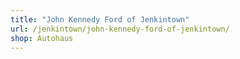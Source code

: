```yaml
---
title: "John Kennedy Ford of Jenkintown"
url: /jenkintown/john-kennedy-ford-of-jenkintown/
shop: Autohaus
---
```

